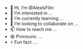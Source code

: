 - 👋 Hi, I’m @AlexIsFilin
- 👀 I’m interested in ...
- 🌱 I’m currently learning ...
- 💞️ I’m looking to collaborate on ...
- 📫 How to reach me ...
- 😄 Pronouns: ...
- ⚡ Fun fact: ...

<!---
AlexIsFilin/AlexIsFilin is a ✨ special ✨ repository because its `README.md` (this file) appears on your GitHub profile.
You can click the Preview link to take a look at your changes.
--->
